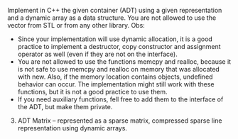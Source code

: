 
Implement in C++ the given container (ADT) using a given representation and a dynamic array as a data structure. You are not allowed to use the vector from STL or from any other library. 
Obs:
 - Since your implementation will use dynamic allocation, it is a good practice to implement a destructor, copy constructor and assignment operator as well (even if they are not on the interface). 
- You are not allowed to use the functions memcpy and realloc, because it is not safe to use memcpy and realloc on memory that was allocated with new. Also, if the memory location contains objects, undefined behavior can occur. The implementation might still work with these functions, but it is not a good practice to use them.
 - If you need auxiliary functions, fell free to add them to the interface of the ADT, but make them private.

3. ADT Matrix – represented as a sparse matrix, compressed sparse line representation using dynamic arrays.
